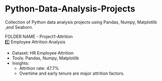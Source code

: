# Python-Data-Analysis-Projects
Collection of Python data analysis projects using Pandas, Numpy,  Matplotlib ,and Seaborn.

FOLDER NAME - Project1-Attrition      
1️⃣ Employee Attrition Analysis
- Dataset: HR Employee Attrition
- Tools: Pandas, Numpy, Matplotlib
- Insights:
  - Attrition rate: 47.7%
  - Overtime and early tenure are major attrition factors.     
